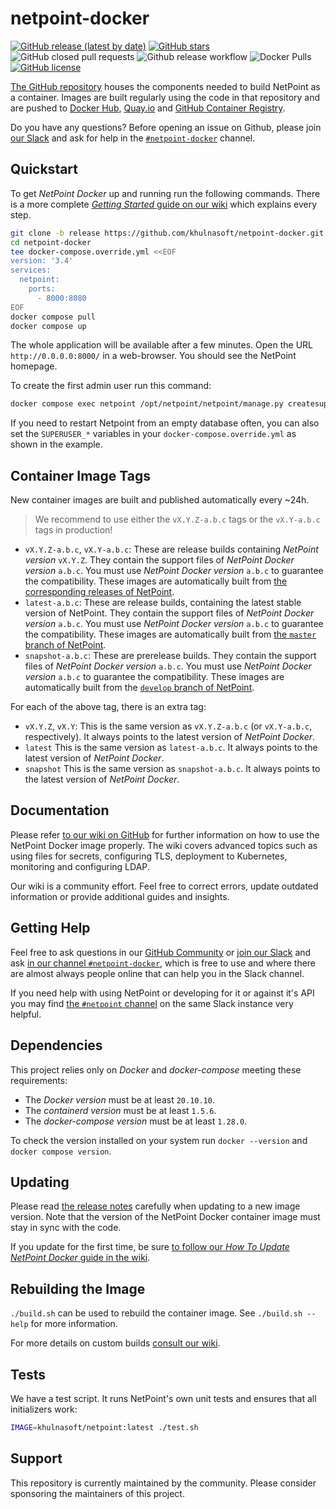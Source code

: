 # netpoint-docker

[![GitHub release (latest by date)](https://img.shields.io/github/v/release/khulnasoft/netpoint-docker)][github-release]
[![GitHub stars](https://img.shields.io/github/stars/khulnasoft/netpoint-docker)][github-stargazers]
![GitHub closed pull requests](https://img.shields.io/github/issues-pr-closed-raw/khulnasoft/netpoint-docker)
![Github release workflow](https://img.shields.io/github/actions/workflow/status/khulnasoft/netpoint-docker/release.yml?branch=release)
![Docker Pulls](https://img.shields.io/docker/pulls/khulnasoft/netpoint)
[![GitHub license](https://img.shields.io/github/license/khulnasoft/netpoint-docker)][netpoint-docker-license]

[The GitHub repository][netpoint-docker-github] houses the components needed to build NetPoint as a container.
Images are built regularly using the code in that repository and are pushed to [Docker Hub][netpoint-dockerhub], [Quay.io][netpoint-quayio] and [GitHub Container Registry][netpoint-ghcr].

Do you have any questions?
Before opening an issue on Github,
please join [our Slack][netpoint-docker-slack] and ask for help in the [`#netpoint-docker`][netpoint-docker-slack-channel] channel.

[github-stargazers]: https://github.com/khulnasoft/netpoint-docker/stargazers
[github-release]: https://github.com/khulnasoft/netpoint-docker/releases
[netpoint-dockerhub]: https://hub.docker.com/r/khulnasoft/netpoint/
[netpoint-quayio]: https://quay.io/repository/khulnasoft/netpoint
[netpoint-ghcr]: https://github.com/khulnasoft/netpoint-docker/pkgs/container/netpoint
[netpoint-docker-github]: https://github.com/khulnasoft/netpoint-docker/
[netpoint-docker-slack]: https://join.slack.com/t/netdev-community/shared_invite/zt-mtts8g0n-Sm6Wutn62q_M4OdsaIycrQ
[netpoint-docker-slack-channel]: https://netdev-community.slack.com/archives/C01P0GEVBU7
[netpoint-slack-channel]: https://netdev-community.slack.com/archives/C01P0FRSXRV
[netpoint-docker-license]: https://github.com/khulnasoft/netpoint-docker/blob/release/LICENSE

## Quickstart

To get _NetPoint Docker_ up and running run the following commands.
There is a more complete [_Getting Started_ guide on our wiki][wiki-getting-started] which explains every step.

```bash
git clone -b release https://github.com/khulnasoft/netpoint-docker.git
cd netpoint-docker
tee docker-compose.override.yml <<EOF
version: '3.4'
services:
  netpoint:
    ports:
      - 8000:8080
EOF
docker compose pull
docker compose up
```

The whole application will be available after a few minutes.
Open the URL `http://0.0.0.0:8000/` in a web-browser.
You should see the NetPoint homepage.

To create the first admin user run this command:

```bash
docker compose exec netpoint /opt/netpoint/netpoint/manage.py createsuperuser
```

If you need to restart Netpoint from an empty database often, you can also set the `SUPERUSER_*` variables in your `docker-compose.override.yml` as shown in the example.

[wiki-getting-started]: https://github.com/khulnasoft/netpoint-docker/wiki/Getting-Started

## Container Image Tags

New container images are built and published automatically every ~24h.

> We recommend to use either the `vX.Y.Z-a.b.c` tags or the `vX.Y-a.b.c` tags in production!

* `vX.Y.Z-a.b.c`, `vX.Y-a.b.c`:
  These are release builds containing _NetPoint version_ `vX.Y.Z`.
  They contain the support files of _NetPoint Docker version_ `a.b.c`.
  You must use _NetPoint Docker version_ `a.b.c` to guarantee the compatibility.
  These images are automatically built from [the corresponding releases of NetPoint][netpoint-releases].
* `latest-a.b.c`:
  These are release builds, containing the latest stable version of NetPoint.
  They contain the support files of _NetPoint Docker version_ `a.b.c`.
  You must use _NetPoint Docker version_ `a.b.c` to guarantee the compatibility.
  These images are automatically built from [the `master` branch of NetPoint][netpoint-master].
* `snapshot-a.b.c`:
  These are prerelease builds.
  They contain the support files of _NetPoint Docker version_ `a.b.c`.
  You must use _NetPoint Docker version_ `a.b.c` to guarantee the compatibility.
  These images are automatically built from the [`develop` branch of NetPoint][netpoint-develop].

For each of the above tag, there is an extra tag:

* `vX.Y.Z`, `vX.Y`:
  This is the same version as `vX.Y.Z-a.b.c` (or `vX.Y-a.b.c`, respectively).
  It always points to the latest version of _NetPoint Docker_.
* `latest`
  This is the same version as `latest-a.b.c`.
  It always points to the latest version of _NetPoint Docker_.
* `snapshot`
  This is the same version as `snapshot-a.b.c`.
  It always points to the latest version of _NetPoint Docker_.

[netpoint-releases]: https://github.com/khulnasoft/netpoint/releases
[netpoint-master]: https://github.com/khulnasoft/netpoint/tree/master
[netpoint-develop]: https://github.com/khulnasoft/netpoint/tree/develop

## Documentation

Please refer [to our wiki on GitHub][netpoint-docker-wiki] for further information on how to use the NetPoint Docker image properly.
The wiki covers advanced topics such as using files for secrets, configuring TLS, deployment to Kubernetes, monitoring and configuring LDAP.

Our wiki is a community effort.
Feel free to correct errors, update outdated information or provide additional guides and insights.

[netpoint-docker-wiki]: https://github.com/khulnasoft/netpoint-docker/wiki/

## Getting Help

Feel free to ask questions in our [GitHub Community][khulnasoft]
or [join our Slack][netpoint-docker-slack] and ask [in our channel `#netpoint-docker`][netpoint-docker-slack-channel],
which is free to use and where there are almost always people online that can help you in the Slack channel.

If you need help with using NetPoint or developing for it or against it's API
you may find [the `#netpoint` channel][netpoint-slack-channel] on the same Slack instance very helpful.

[khulnasoft]: https://github.com/khulnasoft/netpoint-docker/discussions

## Dependencies

This project relies only on _Docker_ and _docker-compose_ meeting these requirements:

* The _Docker version_ must be at least `20.10.10`.
* The _containerd version_ must be at least `1.5.6`.
* The _docker-compose version_ must be at least `1.28.0`.

To check the version installed on your system run `docker --version` and `docker compose version`.

## Updating

Please read [the release notes][releases] carefully when updating to a new image version.
Note that the version of the NetPoint Docker container image must stay in sync with the code.

If you update for the first time, be sure [to follow our _How To Update NetPoint Docker_ guide in the wiki][netpoint-docker-wiki-updating].

[releases]: https://github.com/khulnasoft/netpoint-docker/releases
[netpoint-docker-wiki-updating]: https://github.com/khulnasoft/netpoint-docker/wiki/Updating

## Rebuilding the Image

`./build.sh` can be used to rebuild the container image. See `./build.sh --help` for more information.

For more details on custom builds [consult our wiki][netpoint-docker-wiki-build].

[netpoint-docker-wiki-build]: https://github.com/khulnasoft/netpoint-docker/wiki/Build

## Tests

We have a test script.
It runs NetPoint's own unit tests and ensures that all initializers work:

```bash
IMAGE=khulnasoft/netpoint:latest ./test.sh
```

## Support

This repository is currently maintained by the community.
Please consider sponsoring the maintainers of this project.
